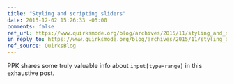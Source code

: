 ```yaml
---
title: "Styling and scripting sliders"
date: 2015-12-02 15:26:33 -05:00
comments: false
ref_url: https://www.quirksmode.org/blog/archives/2015/11/styling_and_scr.html
in_reply_to: https://www.quirksmode.org/blog/archives/2015/11/styling_and_scr.html
ref_source: QuirksBlog
---
```


PPK shares some truly valuable info about `input[type=range]` in this exhaustive post.